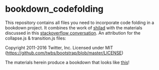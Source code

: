 # bookdown_codefolding

This repository contains all files you need to incorporate code folding in a bookdown project.  It combines the work of [shilad](https://github.com/shilad) with the materials discussed in this [stackoverflow conversation](https://stackoverflow.com/questions/45360998/code-folding-in-bookdown/45501553).  An attribution for the collapse.js & transition.js files:

Copyright 2011-2016 Twitter, Inc.
Licensed under MIT (https://github.com/twbs/bootstrap/blob/master/LICENSE)

The materials herein produce a bookdown that looks like [this](https://ajohns24.github.io/bookdown_codefolding)!
